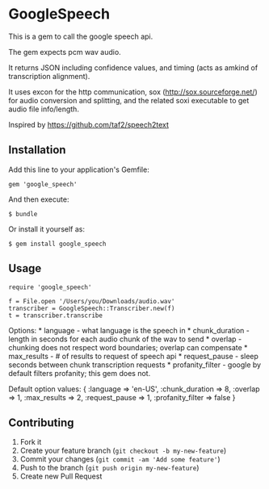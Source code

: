 # GoogleSpeech

This is a gem to call the google speech api.

The gem expects pcm wav audio.

It returns JSON including confidence values, and timing (acts as amkind of transcription alignment).

It uses excon for the http communication, sox (http://sox.sourceforge.net/) for audio conversion and splitting, and the related soxi executable to get audio file info/length.

Inspired by https://github.com/taf2/speech2text

## Installation

Add this line to your application's Gemfile:

    gem 'google_speech'

And then execute:

    $ bundle

Or install it yourself as:

    $ gem install google_speech

## Usage

	require 'google_speech'
	
	f = File.open '/Users/you/Downloads/audio.wav'
  	transcriber = GoogleSpeech::Transcriber.new(f)
  	t = transcriber.transcribe

Options:
	* language - what language is the speech in
	* chunk_duration - length in seconds for each audio chunk of the wav to send
	* overlap - chunking does not respect word boundaries; overlap can compensate
	* max_results - # of results to request of speech api
	* request_pause - sleep seconds between chunk transcription requests
	* profanity_filter - google by default filters profanity; this gem does not.

Default option values:
	{
		:language         => 'en-US',
		:chunk_duration   => 8,
		:overlap          => 1,
		:max_results      => 2,
		:request_pause    => 1,
		:profanity_filter => false
	}

## Contributing

1. Fork it
2. Create your feature branch (`git checkout -b my-new-feature`)
3. Commit your changes (`git commit -am 'Add some feature'`)
4. Push to the branch (`git push origin my-new-feature`)
5. Create new Pull Request
